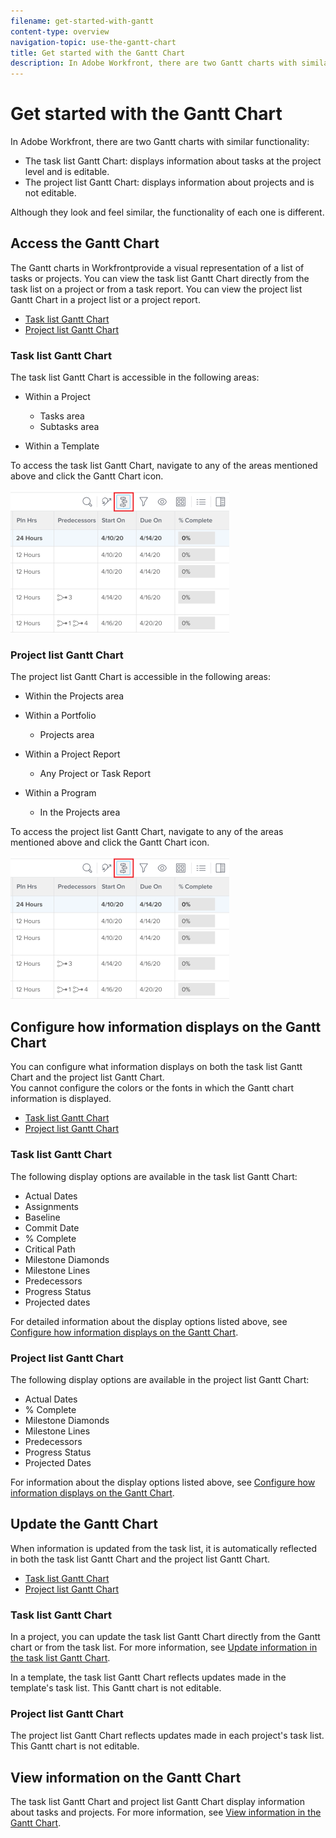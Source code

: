 ```yaml
---
filename: get-started-with-gantt
content-type: overview
navigation-topic: use-the-gantt-chart
title: Get started with the Gantt Chart
description: In Adobe Workfront, there are two Gantt charts with similar functionality:
---
```


# Get started with the Gantt Chart

In Adobe Workfront, there are two Gantt charts with similar functionality:

* The task list Gantt Chart: displays information about tasks at the project level and is editable.
* The project list Gantt Chart: displays information about projects and is not editable.

Although they look and feel similar, the functionality of each one is different.

## Access the Gantt Chart

The Gantt charts in Workfrontprovide a visual representation of a list of tasks or projects. You can view the task list Gantt Chart directly from the task list on a project or from a task report. You can view the project list Gantt Chart in a project list or a project report.

* [Task list Gantt Chart](#project-gantt-chart-1) 
* [Project list Gantt Chart](#project-list-gantt-chart-1)

### Task list Gantt Chart

The task list Gantt Chart is accessible in the following areas:

* Within a Project

   * Tasks area
   * Subtasks area

* Within a Template

To access the task list Gantt Chart, navigate to any of the areas mentioned above and click the Gantt Chart icon.

![](assets/qs-gantt-icon-on-task-list-highlighted-350x228.png)

### Project list Gantt Chart

The project list Gantt Chart is accessible in the following areas:

* Within the Projects area
* Within a Portfolio

   * Projects area

* Within a Project Report

   * Any Project or Task Report

* Within a Program

   * In the Projects area

To access the project list Gantt Chart, navigate to any of the areas mentioned above and click the Gantt Chart icon.

![](assets/qs-gantt-icon-on-task-list-highlighted-350x228.png)

## Configure how information displays on the Gantt Chart

You can configure what information displays on both the task list Gantt Chart and the project list Gantt Chart.  
You cannot configure the colors or the fonts in which the Gantt chart information is displayed.

* [Task list Gantt Chart](#project-gantt-chart-2) 
* [Project list Gantt Chart](#project-list-gantt-chart-2)

### Task list Gantt Chart

The following display options are available in the task list Gantt Chart:

* Actual Dates
* Assignments
* Baseline
* Commit Date
* % Complete
* Critical Path
* Milestone Diamonds
* Milestone Lines
* Predecessors
* Progress Status
* Projected dates

For detailed information about the display options listed above, see [Configure how information displays on the Gantt Chart](../../../manage-work/gantt-chart/use-the-gantt-chart/configure-info-on-gantt-chart.md).

### Project list Gantt Chart

The following display options are available in the project list Gantt Chart:

* Actual Dates
* % Complete
* Milestone Diamonds
* Milestone Lines
* Predecessors
* Progress Status
* Projected Dates

For information about the display options listed above, see [Configure how information displays on the Gantt Chart](../../../manage-work/gantt-chart/use-the-gantt-chart/configure-info-on-gantt-chart.md).

## Update the Gantt Chart

When information is updated from the task list, it is automatically reflected in both the task list Gantt Chart and the project list Gantt Chart.

* [Task list Gantt Chart](#project-gantt-chart-3) 
* [Project list Gantt Chart](#project-list-gantt-chart-3)

### Task list Gantt Chart

In a project, you can update the task list Gantt Chart directly from the Gantt chart or from the task list. For more information, see [Update information in the task list Gantt Chart](../../../manage-work/gantt-chart/use-the-gantt-chart/update-info-task-list-gantt.md).

In a template, the task list Gantt Chart reflects updates made in the template's task list. This Gantt chart is not editable.

### Project list Gantt Chart

The project list Gantt Chart reflects updates made in each project's task list. This Gantt chart is not editable.

## View information on the Gantt Chart

The task list Gantt Chart and project list Gantt Chart display information about tasks and projects. For more information, see [View information in the Gantt Chart](../../../manage-work/gantt-chart/use-the-gantt-chart/view-info-in-gantt.md).
